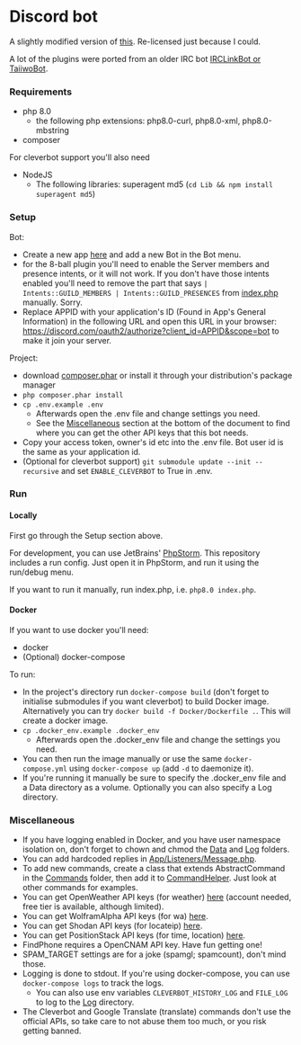 Discord bot
===

A slightly modified version of [this](https://github.com/svengjohnson/discord-bot). Re-licensed just because I could.

A lot of the plugins were ported from an older IRC bot [IRCLinkBot or TaiiwoBot](https://github.com/Taiiwo/IRCLinkBot).

### Requirements

* php 8.0
  * the following php extensions: php8.0-curl, php8.0-xml, php8.0-mbstring
* composer

For cleverbot support you'll also need

* NodeJS
    * The following libraries: superagent md5 (`cd Lib && npm install superagent md5`)

### Setup

Bot:

* Create a new app [here](https://discord.com/developers/applications/) and add a new Bot in the Bot menu.
* for the 8-ball plugin you'll need to enable the Server members and presence intents, or it will not work. If you don't have those intents enabled you'll need to remove the part that says `| Intents::GUILD_MEMBERS | Intents::GUILD_PRESENCES` from [index.php](index.php) manually. Sorry.
* Replace APPID with your application's ID (Found in App's General Information) in the following URL and open this URL in your browser: https://discord.com/oauth2/authorize?client_id=APPID&scope=bot to make it join your server.

Project:

* download [composer.phar](https://getcomposer.org/download/latest-stable/composer.phar) or install it through your distribution's package manager
* `php composer.phar install`
* `cp .env.example .env`
  * Afterwards open the .env file and change settings you need.
  * See the [Miscellaneous](#Miscellaneous) section at the bottom of the document to find where you can get the other API keys that this bot needs.
* Copy your access token, owner's id etc into the .env file. Bot user id is the same as your application id.
* (Optional for cleverbot support) `git submodule update --init --recursive` and set `ENABLE_CLEVERBOT` to True in .env.

### Run

#### Locally

First go through the Setup section above.

For development, you can use JetBrains' [PhpStorm](https://www.jetbrains.com/phpstorm/features/). This repository includes a run config. Just open it in PhpStorm, and run it using the run/debug menu.

If you want to run it manually, run index.php, i.e. `php8.0 index.php`.

#### Docker

If you want to use docker you'll need:

* docker
* (Optional) docker-compose

To run:

* In the project's directory run `docker-compose build` (don't forget to initialise submodules if you want cleverbot) to build Docker image. Alternatively you can try `docker build -f Docker/Dockerfile .`. This will create a docker image.
* `cp .docker_env.example .docker_env`
  * Afterwards open the .docker_env file and change the settings you need. 
* You can then run the image manually or use the same `docker-compose.yml` using `docker-compose up` (add `-d` to daemonize it). 
* If you're running it manually be sure to specify the .docker_env file and a Data directory as a volume. Optionally you can also specify a Log directory.

### Miscellaneous

* If you have logging enabled in Docker, and you have user namespace isolation on, don't forget to chown and chmod the [Data](./Data) and [Log](./Log) folders.   
* You can add hardcoded replies in [App/Listeners/Message.php](./App/Listeners/Message.php).
* To add new commands, create a class that extends AbstractCommand in the [Commands](./App/Commands) folder, then add it to [CommandHelper](./App/Helpers/CommandHelper.php). Just look at other commands for examples.
* You can get OpenWeather API keys (for <prefix>weather) [here](https://home.openweathermap.org/api_keys) (account needed, free tier is available, although limited).
* You can get WolframAlpha API keys (for <prefix>wa) [here](https://developer.wolframalpha.com/portal/myapps/).
* You can get Shodan API keys (for <prefix>locateip) [here](https://developer.shodan.io/).
* You can get PositionStack API keys (for <prefix>time, <prefix>location) [here](https://positionstack.com/quickstart).
* <prefix>FindPhone requires a OpenCNAM API key. Have fun getting one!
* SPAM_TARGET settings are for a joke (<prefix>spamgl; <prefix>spamcount), don't mind those.
* Logging is done to stdout. If you're using docker-compose, you can use `docker-compose logs` to track the logs.
  * You can also use env variables `CLEVERBOT_HISTORY_LOG` and `FILE_LOG` to log to the [Log](./Log) directory.
* The Cleverbot and Google Translate (<prefix>translate) commands don't use the official APIs, so take care to not abuse them too much, or you risk getting banned.
